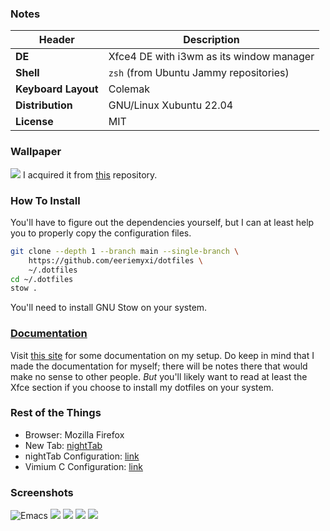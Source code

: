### Notes
| Header              | Description                              |
|---------------------|------------------------------------------|
| **DE**              | Xfce4 DE with i3wm as its window manager |
| **Shell**           | `zsh` (from Ubuntu Jammy repositories)   |
| **Keyboard Layout** | Colemak                                  |
| **Distribution**    | GNU/Linux Xubuntu 22.04                  |
| **License**         | MIT                                      |

### Wallpaper
![](https://gruvbox-wallpapers.pages.dev/wallpapers/anime/wall.jpg)
I acquired it from [this](https://github.com/AngelJumbo/gruvbox-wallpapers)
repository.

### How To Install
You'll have to figure out the dependencies yourself, but I can at least help you 
to properly copy the configuration files.
```bash
git clone --depth 1 --branch main --single-branch \
    https://github.com/eeriemyxi/dotfiles \ 
    ~/.dotfiles
cd ~/.dotfiles
stow .
```
You'll need to install GNU Stow on your system.

### [Documentation](https://myxi-dotfiles.pages.dev/)
Visit [this site](https://myxi-dotfiles.pages.dev/) for some documentation on my
setup. Do keep in mind that I made the documentation for myself; there will be
notes there that would make no sense to other people. _But_ you'll likely want to
read at least the Xfce section if you choose to install my dotfiles on your system.

### Rest of the Things
- Browser: Mozilla Firefox
- New Tab: [nightTab](https://addons.mozilla.org/de/firefox/addon/nighttab/ "nightTab")
- nightTab Configuration: [link](https://files.catbox.moe/v3qtpo.json)
- Vimium C Configuration: [link](https://files.catbox.moe/i21kmj.json)

### Screenshots
![Emacs](https://files.catbox.moe/xv5f1k.png "Emacs")
![](https://i.imgur.com/ZZaCYsg.png) ![](https://i.imgur.com/rfG5SGD.png)
![](https://files.catbox.moe/fkaub8.png) ![](https://i.imgur.com/MNqu3J8.png)
